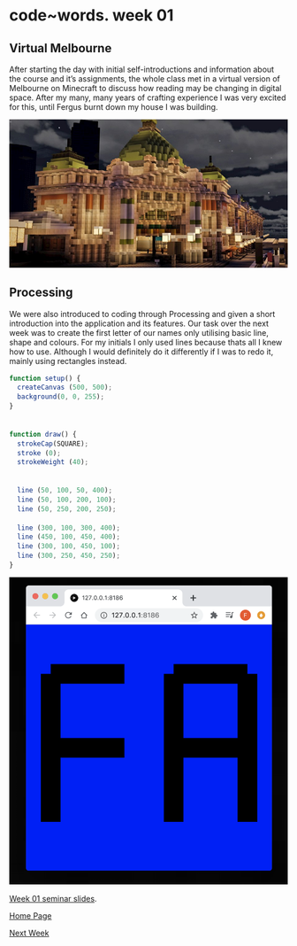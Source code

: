 # code~words. week 01
## Virtual Melbourne 
After starting the day with initial self-introductions and information about the course and it’s assignments, the whole class met in a virtual version of Melbourne on Minecraft to discuss how reading may be changing in digital space. After my many, many years of crafting experience I was very excited for this, until Fergus burnt down my house I was building.

![](_0a4d4194-b830-48e8-af68-69cf943c9883.preview.jpg)

## Processing
We were also introduced to coding through Processing and given a short introduction into the application and its features. Our task over the next week was to create the first letter of our names only utilising basic line, shape and colours. For my initials I only used lines because thats all I knew how to use. Although I would definitely do it differently if I was to redo it, mainly using rectangles instead.

```javascript 
function setup() {
  createCanvas (500, 500);
  background(0, 0, 255);
}


function draw() {
  strokeCap(SQUARE); 
  stroke (0);
  strokeWeight (40);


  line (50, 100, 50, 400);
  line (50, 100, 200, 100);
  line (50, 250, 200, 250);

  line (300, 100, 300, 400);
  line (450, 100, 450, 400);
  line (300, 100, 450, 100);
  line (300, 250, 450, 250);
}
```
<img src="FAInitialSketch.png" width="600">

[Week 01 seminar slides](https://drive.google.com/drive/folders/1G21z95TwWmkE1V7Sd08cL_Sm7DSOokO3).

[Home Page](https://finnarundel.github.io/codewordsRMIT/)

[Next Week](https://finnarundel.github.io/codewordsRMIT/week_02/)
